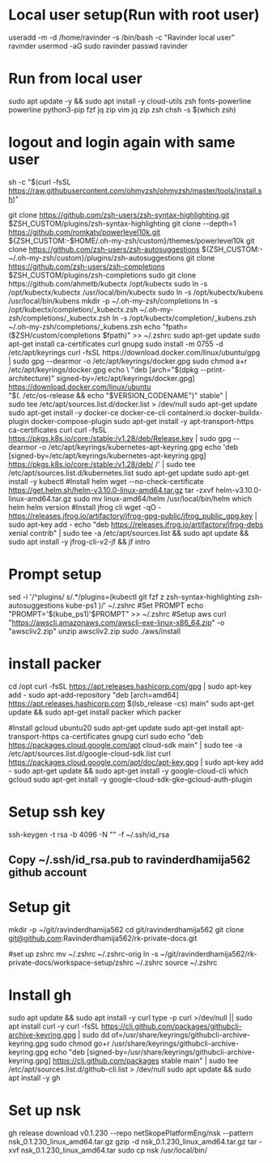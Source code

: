 # Local user setup(Run with root user)
useradd -m -d /home/ravinder -s /bin/bash -c "Ravinder local user" ravinder
usermod -aG sudo ravinder
passwd ravinder

# Run from local user

sudo apt update -y  && sudo apt install -y cloud-utils zsh fonts-powerline powerline python3-pip fzf  jq zip vim jq zip zsh
chsh -s $(which zsh)
# logout and login again with same user
sh -c "$(curl -fsSL https://raw.githubusercontent.com/ohmyzsh/ohmyzsh/master/tools/install.sh)"

git clone https://github.com/zsh-users/zsh-syntax-highlighting.git $ZSH_CUSTOM/plugins/zsh-syntax-highlighting
git clone --depth=1 https://github.com/romkatv/powerlevel10k.git ${ZSH_CUSTOM:-$HOME/.oh-my-zsh/custom}/themes/powerlevel10k
git clone https://github.com/zsh-users/zsh-autosuggestions ${ZSH_CUSTOM:-~/.oh-my-zsh/custom}/plugins/zsh-autosuggestions
git clone https://github.com/zsh-users/zsh-completions $ZSH_CUSTOM/plugins/zsh-completions
sudo git clone https://github.com/ahmetb/kubectx /opt/kubectx
sudo ln -s /opt/kubectx/kubectx /usr/local/bin/kubectx
sudo ln -s /opt/kubectx/kubens /usr/local/bin/kubens
mkdir -p ~/.oh-my-zsh/completions
ln -s /opt/kubectx/completion/_kubectx.zsh ~/.oh-my-zsh/completions/_kubectx.zsh
ln -s /opt/kubectx/completion/_kubens.zsh ~/.oh-my-zsh/completions/_kubens.zsh
echo "fpath=($ZSH/custom/completions $fpath)" >> ~/.zshrc
sudo apt-get update
sudo apt-get install ca-certificates curl gnupg
sudo install -m 0755 -d /etc/apt/keyrings
curl -fsSL https://download.docker.com/linux/ubuntu/gpg | sudo gpg --dearmor -o /etc/apt/keyrings/docker.gpg
sudo chmod a+r /etc/apt/keyrings/docker.gpg
echo \
  "deb [arch="$(dpkg --print-architecture)" signed-by=/etc/apt/keyrings/docker.gpg] https://download.docker.com/linux/ubuntu \
  "$(. /etc/os-release && echo "$VERSION_CODENAME")" stable" | \
  sudo tee /etc/apt/sources.list.d/docker.list > /dev/null
sudo apt-get update
sudo apt-get install -y docker-ce docker-ce-cli containerd.io docker-buildx-plugin docker-compose-plugin
sudo apt-get install -y apt-transport-https ca-certificates curl
curl -fsSL https://pkgs.k8s.io/core:/stable:/v1.28/deb/Release.key | sudo gpg --dearmor -o /etc/apt/keyrings/kubernetes-apt-keyring.gpg
echo 'deb [signed-by=/etc/apt/keyrings/kubernetes-apt-keyring.gpg] https://pkgs.k8s.io/core:/stable:/v1.28/deb/ /' | sudo tee /etc/apt/sources.list.d/kubernetes.list
sudo apt-get update
sudo apt-get install -y kubectl
#Install helm
wget --no-check-certificate https://get.helm.sh/helm-v3.10.0-linux-amd64.tar.gz
tar -zxvf helm-v3.10.0-linux-amd64.tar.gz
sudo mv linux-amd64/helm /usr/local/bin/helm
which helm
helm version
#Install jfrog cli
wget -qO - https://releases.jfrog.io/artifactory/jfrog-gpg-public/jfrog_public_gpg.key | sudo apt-key add -
echo "deb https://releases.jfrog.io/artifactory/jfrog-debs xenial contrib" | sudo tee -a /etc/apt/sources.list &&    sudo apt update &&
sudo apt install -y jfrog-cli-v2-jf &&
jf intro

# Prompt setup
sed -i '/^plugins/ s/.*/plugins=(kubectl git fzf z zsh-syntax-highlighting zsh-autosuggestions kube-ps1 )/' ~/.zshrc
#Set PROMPT
echo "PROMPT='\$(kube_ps1)'\$PROMPT" >> ~/.zshrc
#Setup aws
curl "https://awscli.amazonaws.com/awscli-exe-linux-x86_64.zip" -o "awscliv2.zip"
unzip awscliv2.zip
sudo ./aws/install

# install packer
cd /opt
curl -fsSL https://apt.releases.hashicorp.com/gpg | sudo apt-key add -
sudo apt-add-repository "deb [arch=amd64] https://apt.releases.hashicorp.com $(lsb_release -cs) main"
sudo apt-get update && sudo apt-get install packer
which packer

#Install gcloud ubuntu20
sudo apt-get update
sudo apt-get install apt-transport-https ca-certificates gnupg curl sudo
echo "deb https://packages.cloud.google.com/apt cloud-sdk main" | sudo tee -a /etc/apt/sources.list.d/google-cloud-sdk.list
curl https://packages.cloud.google.com/apt/doc/apt-key.gpg | sudo apt-key add -
sudo apt-get update && sudo apt-get install -y google-cloud-cli
which gcloud
sudo apt-get install -y google-cloud-sdk-gke-gcloud-auth-plugin

# Setup ssh key
ssh-keygen -t rsa -b 4096 -N "" -f ~/.ssh/id_rsa
## Copy ~/.ssh/id_rsa.pub to ravinderdhamija562 github account
# Setup git
mkdir -p ~/git/ravinderdhamija562
cd git/ravinderdhamija562
git clone git@github.com:Ravinderdhamija562/rk-private-docs.git

#set up zshrc
mv ~/.zshrc ~/.zshrc-orig
ln -s ~/git/ravinderdhamija562/rk-private-docs/workspace-setup/zshrc ~/.zshrc
source ~/.zshrc

# Install gh

sudo apt update && sudo apt install -y curl
type -p curl >/dev/null || sudo apt install curl -y
curl -fsSL https://cli.github.com/packages/githubcli-archive-keyring.gpg | sudo dd of=/usr/share/keyrings/githubcli-archive-keyring.gpg
sudo chmod go+r /usr/share/keyrings/githubcli-archive-keyring.gpg
echo "deb [signed-by=/usr/share/keyrings/githubcli-archive-keyring.gpg] https://cli.github.com/packages stable main" | sudo tee /etc/apt/sources.list.d/github-cli.list > /dev/null
sudo apt update && sudo apt install -y gh

# Set up nsk
gh release download v0.1.230 --repo netSkopePlatformEng/nsk --pattern nsk_0.1.230_linux_amd64.tar.gz
gzip -d nsk_0.1.230_linux_amd64.tar.gz
tar -xvf nsk_0.1.230_linux_amd64.tar
sudo cp nsk /usr/local/bin/

